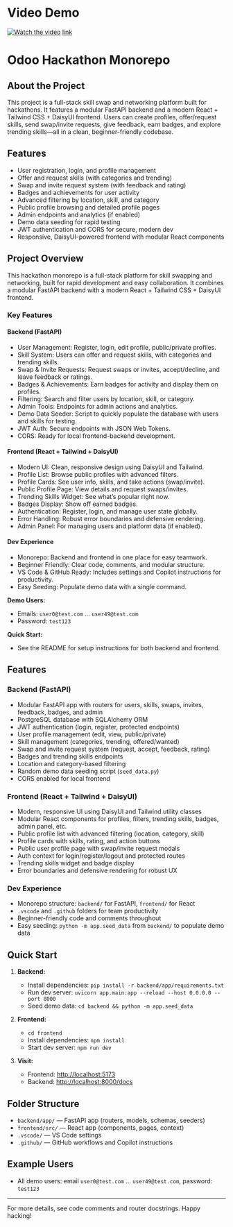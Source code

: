 # Video Demo

[![Watch the video](https://img.youtube.com/vi/SfjpJaB7JDI/maxresdefault.jpg)](https://www.youtube.com/watch?v=SfjpJaB7JDI)
[link](https://www.youtube.com/watch?v=SfjpJaB7JDI)


# Odoo Hackathon Monorepo

## About the Project

This project is a full-stack skill swap and networking platform built for hackathons. It features a modular FastAPI backend and a modern React + Tailwind CSS + DaisyUI frontend. Users can create profiles, offer/request skills, send swap/invite requests, give feedback, earn badges, and explore trending skills—all in a clean, beginner-friendly codebase.

## Features

- User registration, login, and profile management
- Offer and request skills (with categories and trending)
- Swap and invite request system (with feedback and rating)
- Badges and achievements for user activity
- Advanced filtering by location, skill, and category
- Public profile browsing and detailed profile pages
- Admin endpoints and analytics (if enabled)
- Demo data seeding for rapid testing
- JWT authentication and CORS for secure, modern dev
- Responsive, DaisyUI-powered frontend with modular React components


## Project Overview

This hackathon monorepo is a full-stack platform for skill swapping and networking, built for rapid development and easy collaboration. It combines a modular FastAPI backend with a modern React + Tailwind CSS + DaisyUI frontend.

### Key Features

#### Backend (FastAPI)
- User Management: Register, login, edit profile, public/private profiles.
- Skill System: Users can offer and request skills, with categories and trending skills.
- Swap & Invite Requests: Request swaps or invites, accept/decline, and leave feedback or ratings.
- Badges & Achievements: Earn badges for activity and display them on profiles.
- Filtering: Search and filter users by location, skill, or category.
- Admin Tools: Endpoints for admin actions and analytics.
- Demo Data Seeder: Script to quickly populate the database with users and skills for testing.
- JWT Auth: Secure endpoints with JSON Web Tokens.
- CORS: Ready for local frontend-backend development.

#### Frontend (React + Tailwind + DaisyUI)
- Modern UI: Clean, responsive design using DaisyUI and Tailwind.
- Profile List: Browse public profiles with advanced filters.
- Profile Cards: See user info, skills, and take actions (swap/invite).
- Public Profile Page: View details and request swaps/invites.
- Trending Skills Widget: See what’s popular right now.
- Badges Display: Show off earned badges.
- Authentication: Register, login, and manage user state globally.
- Error Handling: Robust error boundaries and defensive rendering.
- Admin Panel: For managing users and platform data (if enabled).

#### Dev Experience
- Monorepo: Backend and frontend in one place for easy teamwork.
- Beginner Friendly: Clear code, comments, and modular structure.
- VS Code & GitHub Ready: Includes settings and Copilot instructions for productivity.
- Easy Seeding: Populate demo data with a single command.

**Demo Users:**
- Emails: `user0@test.com` ... `user49@test.com`
- Password: `test123`

**Quick Start:**
- See the README for setup instructions for both backend and frontend.


## Features

### Backend (FastAPI)
- Modular FastAPI app with routers for users, skills, swaps, invites, feedback, badges, and admin
- PostgreSQL database with SQLAlchemy ORM
- JWT authentication (login, register, protected endpoints)
- User profile management (edit, view, public/private)
- Skill management (categories, trending, offered/wanted)
- Swap and invite request system (request, accept, feedback, rating)
- Badges and trending skills endpoints
- Location and category-based filtering
- Random demo data seeding script (`seed_data.py`)
- CORS enabled for local frontend

### Frontend (React + Tailwind + DaisyUI)
- Modern, responsive UI using DaisyUI and Tailwind utility classes
- Modular React components for profiles, filters, trending skills, badges, admin panel, etc.
- Public profile list with advanced filtering (location, category, skill)
- Profile cards with skills, rating, and action buttons
- Public user profile page with swap/invite request modals
- Auth context for login/register/logout and protected routes
- Trending skills widget and badge display
- Error boundaries and defensive rendering for robust UX

### Dev Experience
- Monorepo structure: `backend/` for FastAPI, `frontend/` for React
- `.vscode` and `.github` folders for team productivity
- Beginner-friendly code and comments throughout
- Easy seeding: `python -m app.seed_data` from `backend/` to populate demo data

## Quick Start

1. **Backend:**
   - Install dependencies: `pip install -r backend/app/requirements.txt`
   - Run dev server: `uvicorn app.main:app --reload --host 0.0.0.0 --port 8000`
   - Seed demo data: `cd backend && python -m app.seed_data`

2. **Frontend:**
   - `cd frontend`
   - Install dependencies: `npm install`
   - Start dev server: `npm run dev`

3. **Visit:**
   - Frontend: [http://localhost:5173](http://localhost:5173)
   - Backend: [http://localhost:8000/docs](http://localhost:8000/docs)

## Folder Structure

- `backend/app/` — FastAPI app (routers, models, schemas, seeders)
- `frontend/src/` — React app (components, pages, context)
- `.vscode/` — VS Code settings
- `.github/` — GitHub workflows and Copilot instructions

## Example Users
- All demo users: email `user0@test.com` ... `user49@test.com`, password: `test123`

---

For more details, see code comments and router docstrings. Happy hacking!
